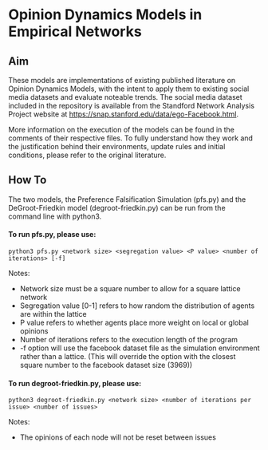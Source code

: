 # Opinion Dynamics Models in Empirical Networks
## Aim
These models are implementations of existing published literature on Opinion Dynamics Models, with the intent to apply them to existing social media datasets and evaluate noteable trends. The social media dataset included in the repository is available from the Standford Network Analysis Project website at https://snap.stanford.edu/data/ego-Facebook.html.

More information on the execution of the models can be found in the comments of their respective files. To fully understand how they work and the justification behind their environments, update rules and initial conditions, please refer to the original literature. 

## How To

The two models, the Preference Falsification Simulation (pfs.py) and the DeGroot-Friedkin model (degroot-friedkin.py) can be run from the command line with python3.

#### To run pfs.py, please use:
```
python3 pfs.py <network size> <segregation value> <P value> <number of iterations> [-f]
```
Notes:

- Network size must be a square number to allow for a square lattice network
- Segregation value [0-1] refers to how random the distribution of agents are within the lattice
- P value refers to whether agents place more weight on local or global opinions
- Number of iterations refers to the execution length of the program
- -f option will use the facebook dataset file as the simulation environment rather than a lattice. (This will override the <network size> option with the closest square number to the facebook dataset size (3969))


#### To run degroot-friedkin.py, please use:
```
python3 degroot-friedkin.py <network size> <number of iterations per issue> <number of issues>
```
Notes: 
- The opinions of each node will not be reset between issues